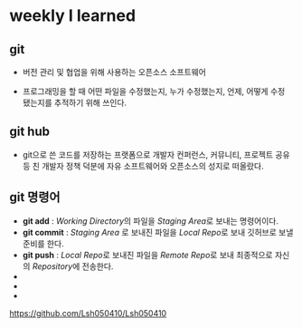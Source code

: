# weekly I learned
## git
* 버전 관리 및 협업을 위해 사용하는 오픈소스 소프트웨어

* 프로그래밍을 할 때 어떤 파일을 수정했는지, 누가 수정했는지, 언제, 어떻게 수정 됐는지를 추적하기 위해 쓰인다.

## git hub
* git으로 쓴 코드를 저장하는 프랫폼으로 개발자 컨퍼런스, 커뮤니티, 프로젝트 공유 등 친 개발자 정책 덕분에 자유 소프트웨어와 오픈소스의 성지로 떠올랐다.

## git 명령어

* **git add** : *Working Directory*의 파일을 *Staging Area*로 보내는 명령어이다.
* **git commit** : *Staging Area* 로 보내진 파일을 *Local Repo*로 보내 깃허브로 보낼 준비를 한다.
* **git push** : *Local Repo*로 보내진 파일을 *Remote Repo*로 보내 최종적으로 자신의 *Repository*에 전송한다.
*
*
*

https://github.com/Lsh050410/Lsh050410